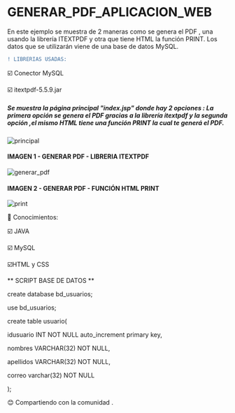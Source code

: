 # GENERAR_PDF_APLICACION_WEB
En este ejemplo se muestra de 2 maneras como se genera el PDF , una usando la librería  ITEXTPDF  y otra que tiene HTML la función PRINT. Los datos que se utilizarán viene de una base de datos MySQL. 

```diff
! LIBRERIAS USADAS:
```

:ballot_box_with_check: Conector MySQL

:ballot_box_with_check: itextpdf-5.5.9.jar

##### Se muestra la página principal "index.jsp" donde hay 2 opciones : La primera opción se genera el PDF gracias a la librería itextpdf y la segunda opción ,el mismo HTML tiene una función PRINT la cual te generá el PDF.
![principal](https://user-images.githubusercontent.com/71619972/103463824-4f8cda80-4cfd-11eb-8ece-02cb8be4ef52.PNG)
#### IMAGEN 1 - GENERAR PDF - LIBRERIA ITEXTPDF
![generar_pdf](https://user-images.githubusercontent.com/71619972/103463825-5b789c80-4cfd-11eb-9e32-b193260f9949.PNG)
#### IMAGEN 2 - GENERAR PDF - FUNCIÓN HTML PRINT 
![print](https://user-images.githubusercontent.com/71619972/103463828-5fa4ba00-4cfd-11eb-90e9-b043bf898e6e.PNG)

:memo: Conocimientos:

:ballot_box_with_check: JAVA

:ballot_box_with_check: MySQL

:ballot_box_with_check:HTML y CSS

** SCRIPT BASE DE DATOS **

create database bd_usuarios;

use bd_usuarios;

create table usuario(

idusuario INT NOT NULL auto_increment primary key,

nombres VARCHAR(32) NOT NULL,

apellidos VARCHAR(32) NOT NULL,

correo varchar(32) NOT NULL

);

:blush: Compartiendo con la comunidad .



